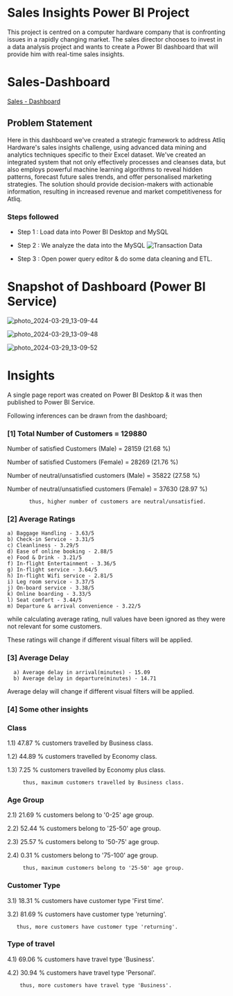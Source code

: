 
# Sales Insights Power BI Project

This project is centred on a computer hardware company that is confronting issues in a rapidly changing market. The sales director chooses to invest in a data analysis project and wants to create a Power BI dashboard that will provide him with real-time sales insights.

# Sales-Dashboard

[Sales - Dashboard](https://github.com/Ayangroy13/Test/blob/main/Ayan_Project_One.pbix)

## Problem Statement

Here in this dashboard we've created a strategic framework to address Atliq Hardware's sales insights challenge, using advanced data mining and analytics techniques specific to their Excel dataset. We've created an integrated system that not only effectively processes and cleanses data, but also employs powerful machine learning algorithms to reveal hidden patterns, forecast future sales trends, and offer personalised marketing strategies. The solution should provide decision-makers with actionable information, resulting in increased revenue and market competitiveness for Atliq.



### Steps followed 

- Step 1 : Load data into Power BI Desktop and MySQL
- Step 2 : We analyze the data into the MySQL 
![Transaction Data](https://github.com/Ayangroy13/Test/assets/165015521/55dd3727-bf1c-4172-8d02-a8f2a77566a0)

- Step 3 : Open power query editor & do some data cleaning and ETL.



# Snapshot of Dashboard (Power BI Service)
![photo_2024-03-29_13-09-44](https://github.com/Ayangroy13/Test/assets/165015521/5ba53937-6f20-4060-ab0f-669598411b25)

![photo_2024-03-29_13-09-48](https://github.com/Ayangroy13/Test/assets/165015521/f0019e7f-8b28-4ddb-b958-c3d0d9ca721f)

![photo_2024-03-29_13-09-52](https://github.com/Ayangroy13/Test/assets/165015521/25e1bcf4-138b-4597-b256-104447058bbb)


# Insights

A single page report was created on Power BI Desktop & it was then published to Power BI Service.

Following inferences can be drawn from the dashboard;

### [1] Total Number of Customers = 129880

   Number of satisfied Customers (Male) = 28159 (21.68 %)

   Number of satisfied Customers (Female) = 28269 (21.76 %)

   Number of neutral/unsatisfied customers (Male) = 35822 (27.58 %)

   Number of neutral/unsatisfied customers (Female) = 37630 (28.97 %)


           thus, higher number of customers are neutral/unsatisfied.
           
### [2] Average Ratings

    a) Baggage Handling - 3.63/5
    b) Check-in Service - 3.31/5
    c) Cleanliness - 3.29/5
    d) Ease of online booking - 2.88/5
    e) Food & Drink - 3.21/5
    f) In-flight Entertainment - 3.36/5
    g) In-flight service - 3.64/5
    h) In-flight Wifi service - 2.81/5
    i) Leg room service - 3.37/5
    j) On-board service - 3.38/5
    k) Online boarding - 3.33/5
    l) Seat comfort - 3.44/5
    m) Departure & arrival convenience - 3.22/5
  
  while calculating average rating, null values have been ignored as they were not relevant for some customers. 
  
  These ratings will change if different visual filters will be applied.  
  
  ### [3] Average Delay 
  
      a) Average delay in arrival(minutes) - 15.09
      b) Average delay in departure(minutes) - 14.71
Average delay will change if different visual filters will be applied.

 ### [4] Some other insights
 
 ### Class
 
 1.1) 47.87 % customers travelled by Business class.
 
 1.2) 44.89 % customers travelled by Economy class.
 
 1.3) 7.25 % customers travelled by Economy plus class.
 
         thus, maximum customers travelled by Business class.
 
 ### Age Group
 
 2.1)  21.69 % customers belong to '0-25' age group.
 
 2.2)  52.44 % customers belong to '25-50' age group.
 
 2.3)  25.57 % customers belong to '50-75' age group.
 
 2.4)  0.31 % customers belong to '75-100' age group.
 
         thus, maximum customers belong to '25-50' age group.
         
### Customer Type

3.1) 18.31 % customers have customer type 'First time'.

3.2) 81.69 % customers have customer type 'returning'.
       
       thus, more customers have customer type 'returning'.

### Type of travel

4.1) 69.06 % customers have travel type 'Business'.

4.2) 30.94 % customers have travel type 'Personal'.

        thus, more customers have travel type 'Business'.
